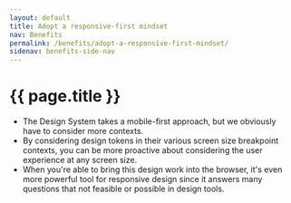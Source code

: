 ```yaml
---
layout: default
title: Adopt a responsive-first mindset
nav: Benefits
permalink: /benefits/adopt-a-responsive-first-mindset/
sidenav: benefits-side-nav
---
```

# {{ page.title }}

- The Design System takes a mobile-first approach, but we obviously have to consider more contexts.
- By considering design tokens in their various screen size breakpoint contexts, you can be more proactive about considering the user experience at any screen size.
- When you're able to bring this design work into the browser, it's even more powerful tool for responsive design since it answers many questions that not feasible or possible in design tools.
